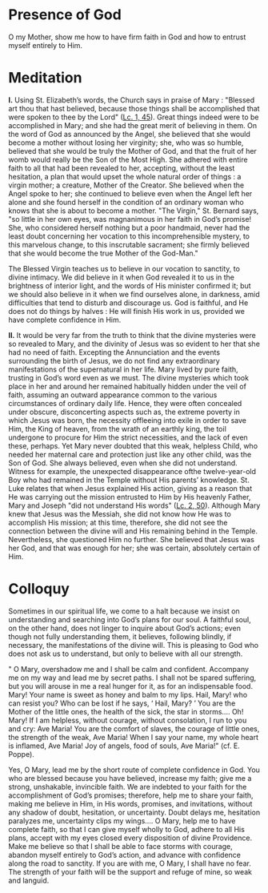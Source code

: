 # Presence of God

O my Mother, show me how to have firm faith in God and how to entrust myself entirely to Him.

# Meditation

**I.** Using St. Elizabeth’s words, the Church says in praise of Mary : "Blessed art thou that hast believed, because those things shall be accomplished that were spoken to thee by the Lord" ([Lc. 1, 45](https://vulgata.online/bible/Lc.1?ed=DR2&vfn=DR2.Lc.1.45:vs)). Great things indeed were to be accomplished in Mary; and she had the great merit of believing in them. On the word of God as announced by the Angel, she believed that she would become a mother without losing her virginity; she, who was so humble, believed that she would be truly the Mother of God, and that the fruit of her womb would really be the Son of the Most High. She adhered with entire faith to all that had been revealed to her, accepting, without the least hesitation, a plan that would upset the whole natural order of things : a virgin mother; a creature, Mother of the Creator. She believed when the Angel spoke to her; she continued to believe even when the Angel left her alone and she found herself in the condition of an ordinary woman who knows that she is about to become a mother. "The Virgin," St. Bernard says, "so little in her own eyes, was magnanimous in her faith in God’s promise! She, who considered herself nothing but a poor handmaid, never had the least doubt concerning her vocation to this incomprehensible mystery, to this marvelous change, to this inscrutable sacrament; she firmly believed that she would become the true Mother of the God-Man."

The Blessed Virgin teaches us to believe in our vocation to sanctity, to divine intimacy. We did believe in it when God revealed it to us in the brightness of interior light, and the words of His minister confirmed it; but we should also believe in it when we find ourselves alone, in darkness, amid difficulties that tend to disturb and discourage us. God is faithful, and He does not do things by halves : He will finish His work in us, provided we have complete confidence in Him.

**II.** It would be very far from the truth to think that the divine mysteries were so revealed to Mary, and the divinity of Jesus was so evident to her that she had no need of faith. Excepting the Annunciation and the events surrounding the birth of Jesus, we do not find any extraordinary manifestations of the supernatural in her life. Mary lived by pure faith, trusting in God’s word even as we must. The divine mysteries which took place in her and around her remained habitually hidden under the veil of faith, assuming an outward appearance common to the various circumstances of ordinary daily life. Hence, they were often concealed under obscure, disconcerting aspects such as, the extreme poverty in which Jesus was born, the necessity offleeing into exile in order to save Him, the King of heaven, from the wrath of an earthly king, the toil undergone to procure for Him the strict necessities, and the lack of even these, perhaps. Yet Mary never doubted that this weak, helpless Child, who needed her maternal care and protection just like any other child, was the Son of God. She always believed, even when she did not understand. Witness for example, the unexpected disappearance ofthe twelve-year-old Boy who had remained in the Temple without His parents’ knowledge. St. Luke relates that when Jesus explained His action, giving as a reason that He was carrying out the mission entrusted to Him by His heavenly Father, Mary and Joseph "did not understand His words" ([Lc. 2, 50](https://vulgata.online/bible/Lc.2?ed=DR2&vfn=DR2.Lc.2.50:vs)). Although Mary knew that Jesus was the Messiah, she did not know how He was to accomplish His mission; at this time, therefore, she did not see the connection between the divine will and His remaining behind in the Temple. Nevertheless, she questioned Him no further. She believed that Jesus was her God, and that was enough for her; she was certain, absolutely certain of Him.

# Colloquy

Sometimes in our spiritual life, we come to a halt because we insist on understanding and searching into God’s plans for our soul. A faithful soul, on the other hand, does not linger to inquire about God’s actions; even though not fully understanding them, it believes, following blindly, if necessary, the manifestations of the divine will. This is pleasing to God who does not ask us to understand, but only to believe with all our strength.

" O Mary, overshadow me and I shall be calm and confident. Accompany me on my way and lead me by secret paths. I shall not be spared suffering, but you will arouse in me a real hunger for it, as for an indispensable food. Mary! Your name is sweet as honey and balm to my lips. Hail, Mary! who can resist you? Who can be lost if he says, ‘ Hail, Mary? ’ You are the Mother of the little ones, the health of the sick, the star in storms.... Oh! Mary! If I am helpless, without courage, without consolation, I run to you and cry: Ave Maria! You are the comfort of slaves, the courage of little ones, the strength of the weak, Ave Maria! When I say your name, my whole heart is inflamed, Ave Maria! Joy of angels, food of souls, Ave Maria!" (cf. E. Poppe).

Yes, O Mary, lead me by the short route of complete confidence in God. You who are blessed because you have believed, increase my faith; give me a strong, unshakable, invincible faith. We are indebted to your faith for the accomplishment of God’s promises; therefore, help me to share your faith, making me believe in Him, in His words, promises, and invitations, without any shadow of doubt, hesitation, or uncertainty. Doubt delays me, hesitation paralyzes me, uncertainty clips my wings.... O Mary, help me to have complete faith, so that I can give myself wholly to God, adhere to all His plans, accept with my eyes closed every disposition of divine Providence. Make me believe so that I shall be able to face storms with courage, abandon myself entirely to God’s action, and advance with confidence along the road to sanctity. If you are with me, O Mary, I shall have no fear. The strength of your faith will be the support and refuge of mine, so weak and languid.
